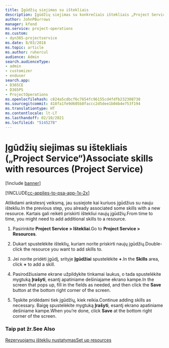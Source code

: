 ```yaml
---
title: Įgūdžių siejimas su ištekliais
description: Įgūdžių siejimas su konkrečiais ištekliais „Project Service“
author: JohnPBurrows
manager: kfend
ms.service: project-operations
ms.custom:
- dyn365-projectservice
ms.date: 8/03/2018
ms.topic: article
ms.author: ruhercul
audience: Admin
search.audienceType:
- admin
- customizer
- enduser
search.app:
- D365CE
- D365PS
- ProjectOperations
ms.openlocfilehash: c824a5cdbcf6c7654fc96155cd4fdfb232308738
ms.sourcegitcommit: 418fa1fe9d605b8faccc2d5dee1b04b4e753f194
ms.translationtype: HT
ms.contentlocale: lt-LT
ms.lasthandoff: 02/10/2021
ms.locfileid: "5145278"
---
```

# <a name="associate-skills-with-resources-project-service"></a><span data-ttu-id="ffb2d-103">Įgūdžių siejimas su ištekliais („Project Service“)</span><span class="sxs-lookup"><span data-stu-id="ffb2d-103">Associate skills with resources (Project Service)</span></span>

[!include [banner](../includes/psa-now-project-operations.md)]

[!INCLUDE[cc-applies-to-psa-app-1x-2x](../includes/cc-applies-to-psa-app-1x-2x.md)]

<span data-ttu-id="ffb2d-104">Atlikdami ankstesnį veiksmą, jau susiejote kai kuriuos įgūdžius su nauju ištekliu.</span><span class="sxs-lookup"><span data-stu-id="ffb2d-104">In the previous step, you already associated some skills with  a new resource.</span></span> <span data-ttu-id="ffb2d-105">Kartais gali reikėti priskirti ištekliui naujų įgūdžių.</span><span class="sxs-lookup"><span data-stu-id="ffb2d-105">From time to time, you might need to add additional skills to a resource.</span></span>  
  
1.  <span data-ttu-id="ffb2d-106">Pasirinkite **Project Service > Ištekliai**.</span><span class="sxs-lookup"><span data-stu-id="ffb2d-106">Go to **Project Service > Resources**.</span></span>  
  
2.  <span data-ttu-id="ffb2d-107">Dukart spustelėkite išteklių, kuriam norite priskirti naujų įgūdžių.</span><span class="sxs-lookup"><span data-stu-id="ffb2d-107">Double-click the resource you want to add skills to.</span></span>  
  
3.  <span data-ttu-id="ffb2d-108">Jei norite pridėti įgūdį, srityje **Įgūdžiai** spustelėkite **+**.</span><span class="sxs-lookup"><span data-stu-id="ffb2d-108">In the **Skills** area, click **+** to add a skill.</span></span>  
  
4.  <span data-ttu-id="ffb2d-109">Pasirodžiusiame ekrane užpildykite tinkamai laukus, o tada spustelėkite mygtuką **Įrašyti**, esantį apatiniame dešiniajame ekrano kampe.</span><span class="sxs-lookup"><span data-stu-id="ffb2d-109">In the screen that pops up, fill in the fields as needed, and then click the **Save** button at the bottom right corner of the screen.</span></span>  
  
5.  <span data-ttu-id="ffb2d-110">Tęskite pridėdami tiek įgūdžių, kiek reikia.</span><span class="sxs-lookup"><span data-stu-id="ffb2d-110">Continue adding skills as necessary.</span></span> <span data-ttu-id="ffb2d-111">Baigę spustelėkite mygtuką **Įrašyti**, esantį ekrano apatiniame dešiniame kampe.</span><span class="sxs-lookup"><span data-stu-id="ffb2d-111">When you’re done, click **Save** at the bottom right corner of the screen.</span></span>  
  
### <a name="see-also"></a><span data-ttu-id="ffb2d-112">Taip pat žr.</span><span class="sxs-lookup"><span data-stu-id="ffb2d-112">See Also</span></span>  
 [<span data-ttu-id="ffb2d-113">Rezervuojamų išteklių nustatymas</span><span class="sxs-lookup"><span data-stu-id="ffb2d-113">Set up resources</span></span>](../psa/set-up-resources.md)
